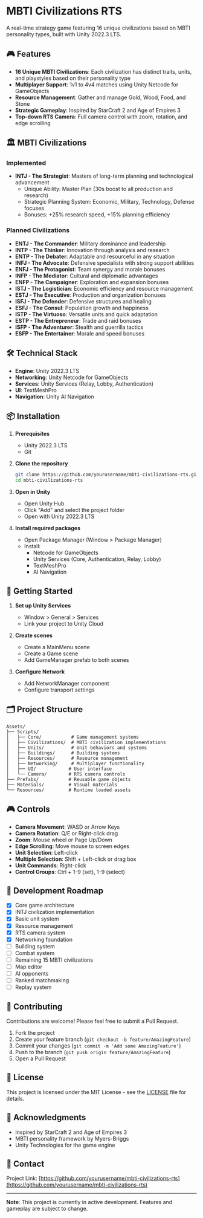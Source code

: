 # MBTI Civilizations RTS

A real-time strategy game featuring 16 unique civilizations based on MBTI personality types, built with Unity 2022.3 LTS.

## 🎮 Features

- **16 Unique MBTI Civilizations**: Each civilization has distinct traits, units, and playstyles based on their personality type
- **Multiplayer Support**: 1v1 to 4v4 matches using Unity Netcode for GameObjects
- **Resource Management**: Gather and manage Gold, Wood, Food, and Stone
- **Strategic Gameplay**: Inspired by StarCraft 2 and Age of Empires 3
- **Top-down RTS Camera**: Full camera control with zoom, rotation, and edge scrolling

## 🏛️ MBTI Civilizations

### Implemented
- **INTJ - The Strategist**: Masters of long-term planning and technological advancement
  - Unique Ability: Master Plan (30s boost to all production and research)
  - Strategic Planning System: Economic, Military, Technology, Defense focuses
  - Bonuses: +25% research speed, +15% planning efficiency

### Planned Civilizations
- **ENTJ - The Commander**: Military dominance and leadership
- **INTP - The Thinker**: Innovation through analysis and research
- **ENTP - The Debater**: Adaptable and resourceful in any situation
- **INFJ - The Advocate**: Defensive specialists with strong support abilities
- **ENFJ - The Protagonist**: Team synergy and morale bonuses
- **INFP - The Mediator**: Cultural and diplomatic advantages
- **ENFP - The Campaigner**: Exploration and expansion bonuses
- **ISTJ - The Logistician**: Economic efficiency and resource management
- **ESTJ - The Executive**: Production and organization bonuses
- **ISFJ - The Defender**: Defensive structures and healing
- **ESFJ - The Consul**: Population growth and happiness
- **ISTP - The Virtuoso**: Versatile units and quick adaptation
- **ESTP - The Entrepreneur**: Trade and raid bonuses
- **ISFP - The Adventurer**: Stealth and guerrilla tactics
- **ESFP - The Entertainer**: Morale and speed bonuses

## 🛠️ Technical Stack

- **Engine**: Unity 2022.3 LTS
- **Networking**: Unity Netcode for GameObjects
- **Services**: Unity Services (Relay, Lobby, Authentication)
- **UI**: TextMeshPro
- **Navigation**: Unity AI Navigation

## 📦 Installation

1. **Prerequisites**
   - Unity 2022.3 LTS
   - Git

2. **Clone the repository**
   ```bash
   git clone https://github.com/yourusername/mbti-civilizations-rts.git
   cd mbti-civilizations-rts
   ```

3. **Open in Unity**
   - Open Unity Hub
   - Click "Add" and select the project folder
   - Open with Unity 2022.3 LTS

4. **Install required packages**
   - Open Package Manager (Window > Package Manager)
   - Install:
     - Netcode for GameObjects
     - Unity Services (Core, Authentication, Relay, Lobby)
     - TextMeshPro
     - AI Navigation

## 🎯 Getting Started

1. **Set up Unity Services**
   - Window > General > Services
   - Link your project to Unity Cloud

2. **Create scenes**
   - Create a MainMenu scene
   - Create a Game scene
   - Add GameManager prefab to both scenes

3. **Configure Network**
   - Add NetworkManager component
   - Configure transport settings

## 🗂️ Project Structure

```
Assets/
├── Scripts/
│   ├── Core/           # Game management systems
│   ├── Civilizations/  # MBTI civilization implementations
│   ├── Units/          # Unit behaviors and systems
│   ├── Buildings/      # Building systems
│   ├── Resources/      # Resource management
│   ├── Networking/     # Multiplayer functionality
│   ├── UI/            # User interface
│   └── Camera/        # RTS camera controls
├── Prefabs/           # Reusable game objects
├── Materials/         # Visual materials
└── Resources/         # Runtime loaded assets
```

## 🎮 Controls

- **Camera Movement**: WASD or Arrow Keys
- **Camera Rotation**: Q/E or Right-click drag
- **Zoom**: Mouse wheel or Page Up/Down
- **Edge Scrolling**: Move mouse to screen edges
- **Unit Selection**: Left-click
- **Multiple Selection**: Shift + Left-click or drag box
- **Unit Commands**: Right-click
- **Control Groups**: Ctrl + 1-9 (set), 1-9 (select)

## 🚀 Development Roadmap

- [x] Core game architecture
- [x] INTJ civilization implementation
- [x] Basic unit system
- [x] Resource management
- [x] RTS camera system
- [x] Networking foundation
- [ ] Building system
- [ ] Combat system
- [ ] Remaining 15 MBTI civilizations
- [ ] Map editor
- [ ] AI opponents
- [ ] Ranked matchmaking
- [ ] Replay system

## 🤝 Contributing

Contributions are welcome! Please feel free to submit a Pull Request.

1. Fork the project
2. Create your feature branch (`git checkout -b feature/AmazingFeature`)
3. Commit your changes (`git commit -m 'Add some AmazingFeature'`)
4. Push to the branch (`git push origin feature/AmazingFeature`)
5. Open a Pull Request

## 📝 License

This project is licensed under the MIT License - see the [LICENSE](LICENSE) file for details.

## 🙏 Acknowledgments

- Inspired by StarCraft 2 and Age of Empires 3
- MBTI personality framework by Myers-Briggs
- Unity Technologies for the game engine

## 📧 Contact

Project Link: [https://github.com/yourusername/mbti-civilizations-rts](https://github.com/yourusername/mbti-civilizations-rts)

---

**Note**: This project is currently in active development. Features and gameplay are subject to change.